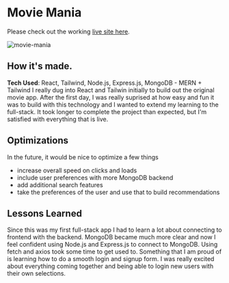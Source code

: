 # Movie Mania

Please check out the working [live site here](https://taupe-zabaione-9972df.netlify.app/). 

![movie-mania](https://user-images.githubusercontent.com/57625094/176612545-5b847e23-daba-4998-89be-e15488ef5aaa.gif)

## How it's made. 

**Tech Used**: React, Tailwind, Node.js, Express.js, MongoDB - MERN + Tailwind
I really dug into React and Tailwin initially to build out the original movie app. After the first day, I was really suprised at how easy and fun it was to build with this technology and I wanted to extend my learning to the full-stack. It took longer to complete the project than expected, but I'm satisfied with everything that is live. 

## Optimizations
In the future, it would be nice to optimize a few things
- increase overall speed on clicks and loads
- include user preferences with more MongoDB backend
- add additional search features
- take the preferences of the user and use that to build recommendations 


## Lessons Learned
Since this was my first full-stack app I had to learn a lot about connecting to frontend with the backend. MongoDB became much more clear and now I feel confident using Node.js and Express.js to connect to MongoDB. Using fetch and axios took some time to get used to. Something that I am proud of is learning how to do a smooth login and signup form. I was really excited about everything coming together and being able to login new users with their own selections.
